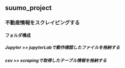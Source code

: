 ## suumo_project
### 不動産情報をスクレイピングする
#### フォルダ構成
##### Jupyter >> jupyterLabで動作確認したファイルを格納する
##### csv >> scrapingで取得したテーブル情報を格納する
